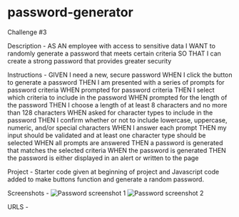 # password-generator
Challenge #3

Description - AS AN employee with access to sensitive data I WANT to randomly generate a password that meets certain criteria SO THAT I can create a strong password that provides greater security

Instructions - GIVEN I need a new, secure password
WHEN I click the button to generate a password
THEN I am presented with a series of prompts for password criteria
WHEN prompted for password criteria
THEN I select which criteria to include in the password
WHEN prompted for the length of the password
THEN I choose a length of at least 8 characters and no more than 128 characters
WHEN asked for character types to include in the password
THEN I confirm whether or not to include lowercase, uppercase, numeric, and/or special characters
WHEN I answer each prompt
THEN my input should be validated and at least one character type should be selected
WHEN all prompts are answered
THEN a password is generated that matches the selected criteria
WHEN the password is generated
THEN the password is either displayed in an alert or written to the page

Project - Starter code given at beginning of project and Javascript code added to make buttons function and generate a random password. 

Screenshots - ![Password screenshot 1](https://user-images.githubusercontent.com/106890443/176798868-2ffd566c-6b1a-4f02-b39e-36ef12682f15.png)
![Password screenshot 2](https://user-images.githubusercontent.com/106890443/176798883-2372da0a-6b8d-419a-866c-c052ed5573bb.png)


URLS - 
